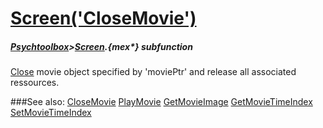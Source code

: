 # [Screen('CloseMovie')](Screen-CloseMovie) 
##### [Psychtoolbox](Psychtoolbox)>[Screen](Screen).{mex*} subfunction


[Close](Close) movie object specified by 'moviePtr' and release all associated  
ressources.  


###See also:
[CloseMovie](Screen-CloseMovie) [PlayMovie](Screen-PlayMovie) [GetMovieImage](Screen-GetMovieImage) [GetMovieTimeIndex](Screen-GetMovieTimeIndex) [SetMovieTimeIndex](Screen-SetMovieTimeIndex)
